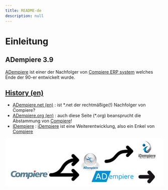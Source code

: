 ```yaml
---
title: README-de
description: null
---
```


# Einleitung

## ADempiere 3.9

[ADempiere](https://github.com/adempiere/adempiere) ist einer der Nachfolger von [Compiere ERP system](https://en.wikipedia.org/wiki/Compiere) welches Ende der 90-er entwickelt wurde.

## [History (en)](https://en.wikipedia.org/wiki/IDempiere#History)

* [ADempiere.net \(en\)](https://klst-de.github.io/adempiere/) : ist \*.net der rechtmäßige\(!\) Nachfolger von Compiere?
* [ADempiere.org \(en\)](http://adempiere.org/site/) : auch diese Seite \(\*.org\) beansprucht die Abstammung von [Compiere](http://www.compiere.com/company/history.php)!
* [IDempiere](https://en.wikipedia.org/wiki/IDempiere) : [iDempiere](http://www.idempiere.org/) ist eine Weiterentwicklung, also ein Enkel von [Compiere](http://www.compiere.com/svn/)

![](.gitbook/assets/adlogos.PNG)


